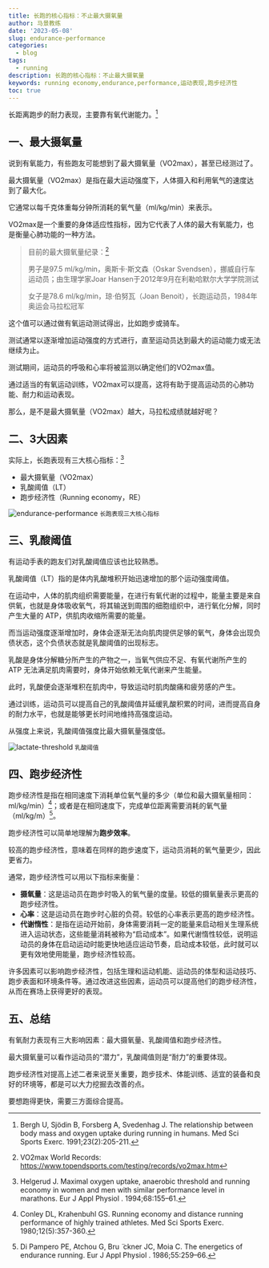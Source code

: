 ```yaml
---
title: 长跑的核心指标：不止最大摄氧量
author: 马景教练
date: '2023-05-08'
slug: endurance-performance
categories:
  - blog
tags:
  - running
description: 长跑的核心指标：不止最大摄氧量
keywords: running economy,endurance,performance,运动表现,跑步经济性
toc: true
---
```


长距离跑步的耐力表现，主要靠有氧代谢能力。[^1]

## 一、最大摄氧量

说到有氧能力，有些跑友可能想到了最大摄氧量（VO2max），甚至已经测过了。

最大摄氧量（VO2max）是指在最大运动强度下，人体摄入和利用氧气的速度达到了最大化。

它通常以每千克体重每分钟所消耗的氧气量（ml/kg/min）来表示。

VO2max是一个重要的身体适应性指标，因为它代表了人体的最大有氧能力，也是衡量心肺功能的一种方法。

> 目前的最大摄氧量纪录：[^2]
>
> 男子是97.5 ml/kg/min，奥斯卡·斯文森（Oskar Svendsen），挪威自行车运动员；由生理学家Joar Hansen于2012年9月在利勒哈默尔大学学院测试
>
> 女子是78.6 ml/kg/min，琼·伯努瓦（Joan Benoit），长跑运动员，1984年奥运会马拉松冠军

这个值可以通过做有氧运动测试得出，比如跑步或骑车。

测试通常以逐渐增加运动强度的方式进行，直至运动员达到最大的运动能力或无法继续为止。

测试期间，运动员的呼吸和心率将被监测以确定他们的VO2max值。

通过适当的有氧运动训练，VO2max可以提高，这将有助于提高运动员的心肺功能、耐力和运动表现。

那么，是不是最大摄氧量（VO2max）越大，马拉松成绩就越好呢？

## 二、3大因素

实际上，长跑表现有三大核心指标：[^3]

- 最大摄氧量（VO2max）
- 乳酸阈值（LT）
- 跑步经济性（Running economy，RE）

![endurance-performance](/images/wp/endurance-performance.png)
`长跑表现三大核心指标`

## 三、乳酸阈值

有运动手表的跑友们对乳酸阈值应该也比较熟悉。

乳酸阈值（LT）指的是体内乳酸堆积开始迅速增加的那个运动强度阈值。

在运动中，人体的肌肉组织需要能量，在进行有氧代谢的过程中，能量主要是来自供氧，也就是身体吸收氧气，将其输送到周围的细胞组织中，进行氧化分解，同时产生大量的 ATP，供肌肉收缩所需要的能量。

而当运动强度逐渐增加时，身体会逐渐无法向肌肉提供足够的氧气，身体会出现负债状态，这个负债状态就是乳酸阈值的出现标志。

乳酸是身体分解糖分所产生的产物之一，当氧气供应不足、有氧代谢所产生的 ATP 无法满足肌肉需要时，身体开始依赖无氧代谢来产生能量。

此时，乳酸便会逐渐堆积在肌肉中，导致运动时肌肉酸痛和疲劳感的产生。

通过训练，运动员可以提高自己的乳酸阈值并延缓乳酸积累的时间，进而提高自身的耐力水平，也就是能够更长时间地维持高强度运动。

从强度上来说，乳酸阈值强度比最大摄氧量强度低。

![lactate-threshold](/images/wp/lactate-threshold.jpg)
`乳酸阈值`

## 四、跑步经济性

跑步经济性是指在相同速度下消耗单位氧气量的多少（单位和最大摄氧量相同：ml/kg/min）[^4]；或者是在相同速度下，完成单位距离需要消耗的氧气量（ml/kg/m）[^5]。

跑步经济性可以简单地理解为**跑步效率**。

较高的跑步经济性，意味着在同样的跑步速度下，运动员消耗的氧气量更少，因此更省力。

通常，跑步经济性可以用以下指标来衡量：

- **摄氧量**：这是运动员在跑步时吸入的氧气量的度量。较低的摄氧量表示更高的跑步经济性。
- **心率**：这是运动员在跑步时心脏的负荷。较低的心率表示更高的跑步经济性。
- **代谢惰性**：是指在运动开始前，身体需要消耗一定的能量来启动相关生理系统进入运动状态，这些能量消耗被称为“启动成本”。如果代谢惰性较低，说明运动员的身体在启动运动时能更快地适应运动节奏，启动成本较低，此时就可以更有效地使用能量，跑步经济性较高。

许多因素可以影响跑步经济性，包括生理和运动机能、运动员的体型和运动技巧、跑步表面和环境条件等。通过改进这些因素，运动员可以提高他们的跑步经济性，从而在赛场上获得更好的表现。

## 五、总结

有氧耐力表现有三大影响因素：最大摄氧量、乳酸阈值和跑步经济性。

最大摄氧量可以看作运动员的“潜力”，乳酸阈值则是“耐力”的重要体现。

跑步经济性对提高上述二者来说至关重要，跑步技术、体能训练、适宜的装备和良好的环境等，都是可以大力挖掘去改善的点。

要想跑得更快，需要三方面综合提高。

[^1]: Bergh U, Sjödin B, Forsberg A, Svedenhag J. The relationship between body mass and oxygen uptake during running in humans. Med Sci Sports Exerc. 1991;23(2):205-211.
[^2]: VO2max World Records: https://www.topendsports.com/testing/records/vo2max.htm
[^3]: Helgerud J. Maximal oxygen uptake, anaerobic threshold and running economy in women and men with similar performance level in marathons. Eur J Appl Physiol . 1994;68:155–61.
[^4]: Conley DL, Krahenbuhl GS. Running economy and distance running performance of highly trained athletes. Med Sci Sports Exerc. 1980;12(5):357-360.
[^5]: Di Pampero PE, Atchou G, Bru  ̈ ckner JC, Moia C. The energetics of endurance running. Eur J Appl Physiol . 1986;55:259–66.
